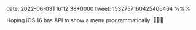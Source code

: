 date: 2022-06-03T16:12:38+0000
tweet: 1532757160425406464
%%%

Hoping iOS 16 has API to show a menu programmatically. 🚀👩‍🔬

